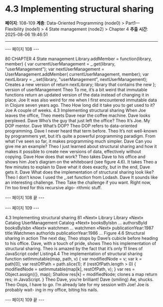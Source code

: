 # 4.3 Implementing structural sharing

**페이지**: 108-109
**계층**: Data-Oriented Programming (node0) > Part1—Flexibility (node1) > 4 State management (node2) > Chapter 4
**추출 시간**: 2025-08-06 19:46:51

---


--- 페이지 108 ---

80 CHAPTER 4 State management
Library.addMember = function(library, member) {
var currentUserManagement = _.get(library, "userManagement");
var nextUserManagement = UserManagement.addMember(
currentUserManagement,
member);
var nextLibrary = _.set(library,
"userManagement",
nextUserManagement);
Creates a new version of
return nextLibrary;
library that contains the new
};
version of userManagement
Theo To me, it’s a bit weird that immutable functions return an updated version of
the data instead of changing it in place.
Joe It was also weird for me when I first encountered immutable data in Clojure
seven years ago.
Theo How long did it take you to get used to it?
Joe A couple of weeks.
4.3 Implementing structural sharing
When Joe leaves the office, Theo meets Dave near the coffee machine. Dave looks perplexed.
Dave Who’s the guy that just left the office?
Theo It’s Joe. My DOP mentor.
Dave What’s DOP?
Theo DOP refers to data-oriented programming.
Dave I never heard that term before.
Theo It’s not well-known by programmers yet, but it’s quite a powerful programming
paradigm. From what I’ve seen so far, it makes programming much simpler.
Dave Can you give me an example?
Theo I just learned about structural sharing and how it makes it possible to create
new versions of data, effectively without copying.
Dave How does that work?
Theo takes Dave to his office and shows him Joe’s diagram on the whiteboard (see figure 4.6).
It takes Theo a few minutes to explain to Dave what it does exactly, but in the end, Dave
gets it.
Dave What does the implementation of structural sharing look like?
Theo I don’t know. I used the _.set function from Lodash.
Dave It sounds like an interesting challenge.
Theo Take the challenge if you want. Right now, I’m too tired for this recursive algo-
rithmic stuff.

--- 페이지 108 끝 ---


--- 페이지 109 ---

4.3 Implementing structural sharing 81
«Next»
Library
Library
«Next»
Catalog UserManagement
Catalog
«Next»
booksByIsbn ... authorsById
booksByIsbn
«Next»
watchmen ...
watchmen
«Next»
publicationYear:1987 title:Watchmen authorlds
publicationYear:1986
...
Figure 4.6 Structural sharing in action
The next day, Theo stops by Dave’s cubicle before heading to his office. Dave, with a touch
of pride, shows Theo his implementation of structural sharing. Theo is amazed by the fact
that it’s only 11 lines of JavaScript code!
Listing4.4 The implementation of structural sharing
function setImmutable(map, path, v) {
var modifiedNode = v;
var k = path[0];
var restOfPath = path.slice(1);
if (restOfPath.length > 0) {
modifiedNode = setImmutable(map[k], restOfPath, v);
}
var res = Object.assign({}, map);
Shallow
res[k] = modifiedNode;
clones a map
return res;
in JavaScript.
}
Theo Dave, you’re brilliant!
Dave (smiling) Aw, shucks.
Theo Oops, I have to go. I’m already late for my session with Joe! Joe is probably wait-
ing in my office, biting his nails.

--- 페이지 109 끝 ---
